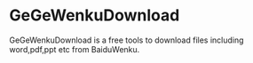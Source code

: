# GeGeWenkuDownload
GeGeWenkuDownload is a free tools to download files including word,pdf,ppt etc from BaiduWenku.
